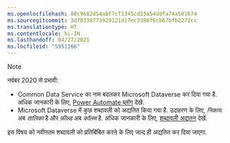 ```yaml
---
ms.openlocfilehash: 80c9682d54a0f7cf1345cd23a54ddfa74a501674
ms.sourcegitcommit: 3d78338773929121d17ec3386f6cb67bfb2272cc
ms.translationtype: HT
ms.contentlocale: hi-IN
ms.lasthandoff: 04/27/2021
ms.locfileid: "5951166"
---
```

> [!NOTE]
> नवंबर 2020 से प्रभावी:
>
> - Common Data Service का नाम बदलकर Microsoft Dataverse कर दिया गया है. अधिक जानकारी के लिए, [Power Automate ब्लॉग](https://aka.ms/PAuAppBlog) देखें.
> - Microsoft Dataverse में कुछ शब्दावली को अद्यतित किया गया है. उदाहरण के लिए, *निकाय* अब *तालिका* है और *फ़ील्ड* अब *कॉलम* है. अधिक जानकारी के लिए, [शब्दावली अद्यतन](/powerapps/maker/data-platform/data-platform-intro) देखें.
>
> इस विषय को नवीनतम शब्दावली को प्रतिबिंबित करने के लिए जल्द ही अद्यतित कर दिया जाएगा.